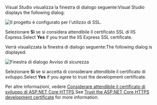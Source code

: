 
<span data-ttu-id="cf5ac-101">Visual Studio visualizza la finestra di dialogo seguente:</span><span class="sxs-lookup"><span data-stu-id="cf5ac-101">Visual Studio displays the following dialog:</span></span>

![Il progetto è configurato per l'utilizzo di SSL.](~/getting-started/_static/trustCert.png)

<span data-ttu-id="cf5ac-105">Selezionare **Sì** se si considera attendibile il certificato SSL di IIS Express.</span><span class="sxs-lookup"><span data-stu-id="cf5ac-105">Select **Yes** if you trust the IIS Express SSL certificate.</span></span>

<span data-ttu-id="cf5ac-106">Verrà visualizzata la finestra di dialogo seguente:</span><span class="sxs-lookup"><span data-stu-id="cf5ac-106">The following dialog is displayed:</span></span>

![Finestra di dialogo Avviso di sicurezza](~/getting-started/_static/cert.png)

<span data-ttu-id="cf5ac-108">Selezionare **Sì** se si accetta di considerare attendibile il certificato di sviluppo.</span><span class="sxs-lookup"><span data-stu-id="cf5ac-108">Select **Yes** if you agree to trust the development certificate.</span></span>

<span data-ttu-id="cf5ac-109">Per altre informazioni, vedere [Considerare attendibile il certificato di sviluppo di ASP.NET Core HTTPS](xref:security/enforcing-ssl#trust-the-aspnet-core-https-development-certificate-on-windows-and-macos).</span><span class="sxs-lookup"><span data-stu-id="cf5ac-109">See [Trust the ASP.NET Core HTTPS development certificate](xref:security/enforcing-ssl#trust-the-aspnet-core-https-development-certificate-on-windows-and-macos) for more information.</span></span>